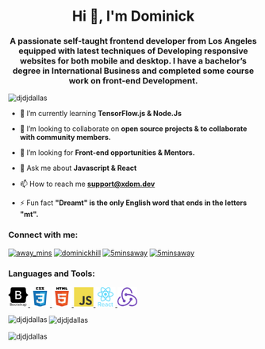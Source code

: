 
<h1 align="center">Hi 👋, I'm Dominick</h1>
<h3 align="center">A passionate self-taught frontend developer from Los Angeles equipped with latest techniques of Developing responsive websites for both mobile and desktop. I have a bachelor’s degree in International Business and completed some course work on front-end Development.</h3>

<p align="left"> <img src="https://komarev.com/ghpvc/?username=djdjdallas&label=Profile%20views&color=0e75b6&style=flat" alt="djdjdallas" /> </p>

- 🌱 I’m currently learning **TensorFlow.js & Node.Js**

- 👯 I’m looking to collaborate on **open source projects & to collaborate with community members.**

- 🤝 I’m looking for **Front-end opportunities & Mentors.**

- 💬 Ask me about **Javascript & React**

- 📫 How to reach me **support@xdom.dev**

- ⚡ Fun fact **"Dreamt" is the only English word that ends in the letters "mt".**

<h3 align="left">Connect with me:</h3>
<p align="left">
<a href="https://twitter.com/away_mins" target="blank"><img align="center" src="https://raw.githubusercontent.com/rahuldkjain/github-profile-readme-generator/master/src/images/icons/Social/twitter.svg" alt="away_mins" height="30" width="40" /></a>
<a href="https://linkedin.com/in/dominickhill" target="blank"><img align="center" src="https://raw.githubusercontent.com/rahuldkjain/github-profile-readme-generator/master/src/images/icons/Social/linked-in-alt.svg" alt="dominickhill" height="30" width="40" /></a>
<a href="https://instagram.com/5minsaway" target="blank"><img align="center" src="https://raw.githubusercontent.com/rahuldkjain/github-profile-readme-generator/master/src/images/icons/Social/instagram.svg" alt="5minsaway" height="30" width="40" /></a>
<a href="https://www.youtube.com/c/5minsaway" target="blank"><img align="center" src="https://raw.githubusercontent.com/rahuldkjain/github-profile-readme-generator/master/src/images/icons/Social/youtube.svg" alt="5minsaway" height="30" width="40" /></a>
</p>

<h3 align="left">Languages and Tools:</h3>
<p align="left"> <a href="https://getbootstrap.com" target="_blank" rel="noreferrer"> <img src="https://raw.githubusercontent.com/devicons/devicon/master/icons/bootstrap/bootstrap-plain-wordmark.svg" alt="bootstrap" width="40" height="40"/> </a> <a href="https://www.w3schools.com/css/" target="_blank" rel="noreferrer"> <img src="https://raw.githubusercontent.com/devicons/devicon/master/icons/css3/css3-original-wordmark.svg" alt="css3" width="40" height="40"/> </a> <a href="https://www.w3.org/html/" target="_blank" rel="noreferrer"> <img src="https://raw.githubusercontent.com/devicons/devicon/master/icons/html5/html5-original-wordmark.svg" alt="html5" width="40" height="40"/> </a> <a href="https://developer.mozilla.org/en-US/docs/Web/JavaScript" target="_blank" rel="noreferrer"> <img src="https://raw.githubusercontent.com/devicons/devicon/master/icons/javascript/javascript-original.svg" alt="javascript" width="40" height="40"/> </a> <a href="https://reactjs.org/" target="_blank" rel="noreferrer"> <img src="https://raw.githubusercontent.com/devicons/devicon/master/icons/react/react-original-wordmark.svg" alt="react" width="40" height="40"/> </a> <a href="https://redux.js.org" target="_blank" rel="noreferrer"> <img src="https://raw.githubusercontent.com/devicons/devicon/master/icons/redux/redux-original.svg" alt="redux" width="40" height="40"/> </a> </p>

<p><img align="left" src="https://github-readme-stats.vercel.app/api/top-langs?username=djdjdallas&show_icons=true&locale=en&layout=compact" alt="djdjdallas" /></p>

<p>&nbsp;<img align="center" src="https://github-readme-stats.vercel.app/api?username=djdjdallas&show_icons=true&locale=en" alt="djdjdallas" /></p>

<p><img align="center" src="https://github-readme-streak-stats.herokuapp.com/?user=djdjdallas&" alt="djdjdallas" /></p>
